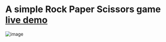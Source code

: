 # A simple Rock Paper Scissors game [live demo](https://pranav-nani.github.io/Rockpaper/)
![image](https://github.com/pranav-nani/Rockpaper/assets/88759848/0c2e7dd2-1e1a-4962-9b05-9623759603e7)
